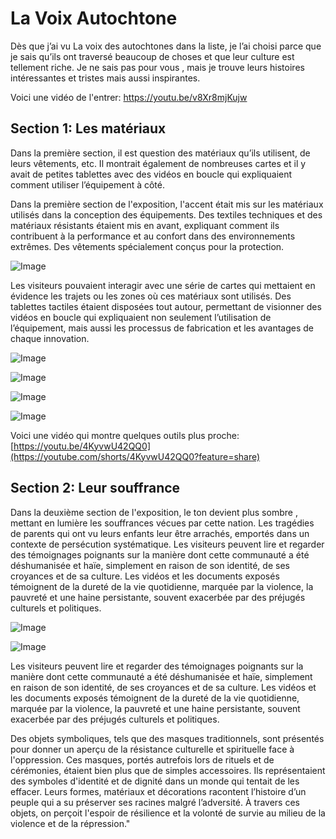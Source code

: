 # La Voix Autochtone #
 Dès que j’ai vu La voix des autochtones dans la liste, je l’ai choisi parce que je sais qu’ils ont traversé beaucoup de choses et que leur culture est tellement riche. Je ne sais pas pour vous , mais je trouve leurs histoires intéressantes et tristes mais aussi inspirantes.

Voici une vidéo de l'entrer:
https://youtu.be/v8Xr8mjKujw

 ## Section 1: Les matériaux ##

Dans la première section, il est question des matériaux qu’ils utilisent, de leurs vêtements, etc. Il montrait également de nombreuses cartes et il y avait de petites tablettes avec des vidéos en boucle qui expliquaient comment utiliser l’équipement à côté.

Dans la première section de l'exposition, l'accent était mis sur les matériaux utilisés dans la conception des équipements. Des textiles techniques et des matériaux résistants étaient mis en avant, expliquant comment ils contribuent à la performance et au confort dans des environnements extrêmes. Des vêtements spécialement conçus pour la protection.


![Image](media/ensemble_section1.jpg) 

Les visiteurs pouvaient interagir avec une série de cartes qui mettaient en évidence les trajets ou les zones où ces matériaux sont utilisés. Des tablettes tactiles étaient disposées tout autour, permettant de visionner des vidéos en boucle qui expliquaient non seulement l’utilisation de l’équipement, mais aussi les processus de fabrication et les avantages de chaque innovation.

![Image](media/photo_face.jpg) 

![Image](media/outil1.jpg) 

![Image](media/outil2.jpg) 

![Image](media/outil3.jpg) 

Voici une vidéo qui montre quelques outils plus proche: [https://youtu.be/4KyvwU42QQ0](https://youtube.com/shorts/4KyvwU42QQ0?feature=share)


 ## Section 2: Leur souffrance ##

 Dans la deuxième section de l'exposition, le ton devient plus sombre , mettant en lumière les souffrances vécues par cette nation. Les tragédies de parents qui ont vu leurs enfants leur être arrachés, emportés dans un contexte de persécution systématique. Les visiteurs peuvent lire et regarder des témoignages poignants sur la manière dont cette communauté a été déshumanisée et haïe, simplement en raison de son identité, de ses croyances et de sa culture. Les vidéos et les documents exposés témoignent de la dureté de la vie quotidienne, marquée par la violence, la pauvreté et une haine persistante, souvent exacerbée par des préjugés culturels et politiques.
 
![Image](medias2/slogan_entrer21.jpeg) 

![Image](medias2/slogan_entrer21.jpeg) 

 Les visiteurs peuvent lire et regarder des témoignages poignants sur la manière dont cette communauté a été déshumanisée et haïe, simplement en raison de son identité, de ses croyances et de sa culture. Les vidéos et les documents exposés témoignent de la dureté de la vie quotidienne, marquée par la violence, la pauvreté et une haine persistante, souvent exacerbée par des préjugés culturels et politiques.


 
Des objets symboliques, tels que des masques traditionnels, sont présentés pour donner un aperçu de la résistance culturelle et spirituelle face à l'oppression. Ces masques, portés autrefois lors de rituels et de cérémonies, étaient bien plus que de simples accessoires. Ils représentaient des symboles d'identité et de dignité dans un monde qui tentait de les effacer. Leurs formes, matériaux et décorations racontent l’histoire d’un peuple qui a su préserver ses racines malgré l’adversité. À travers ces objets, on perçoit l'espoir de résilience et la volonté de survie au milieu de la violence et de la répression."

